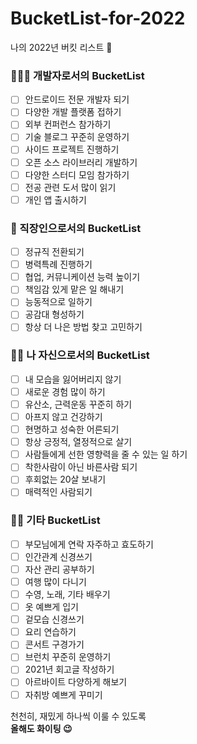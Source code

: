 # BucketList-for-2022
나의 2022년 버킷 리스트 🎉

### 🧑🏻‍💻 개발자로서의 BucketList
- [ ] 안드로이드 전문 개발자 되기
- [ ] 다양한 개발 플랫폼 접하기
- [ ] 외부 컨퍼런스 참가하기
- [ ] 기술 블로그 꾸준히 운영하기
- [ ] 사이드 프로젝트 진행하기
- [ ] 오픈 소스 라이브러리 개발하기
- [ ] 다양한 스터디 모임 참가하기
- [ ] 전공 관련 도서 많이 읽기
- [ ] 개인 앱 출시하기

### 💼 직장인으로서의 BucketList
- [ ] 정규직 전환되기
- [ ] 병력특례 진행하기
- [ ] 협업, 커뮤니케이션 능력 높이기
- [ ] 책임감 있게 맡은 일 해내기
- [ ] 능동적으로 일하기
- [ ] 공감대 형성하기
- [ ] 항상 더 나은 방법 찾고 고민하기

### 👦🏻 나 자신으로서의 BucketList
- [ ] 내 모습을 잃어버리지 않기
- [ ] 새로운 경험 많이 하기
- [ ] 유산소, 근력운동 꾸준히 하기
- [ ] 아프지 않고 건강하기
- [ ] 현명하고 성숙한 어른되기
- [ ] 항상 긍정적, 열정적으로 살기
- [ ] 사람들에게 선한 영향력을 줄 수 있는 일 하기
- [ ] 착한사람이 아닌 바른사람 되기
- [ ] 후회없는 20살 보내기
- [ ] 매력적인 사람되기

### 🤞🏻 기타 BucketList
- [ ] 부모님에게 연락 자주하고 효도하기
- [ ] 인간관계 신경쓰기
- [ ] 자산 관리 공부하기
- [ ] 여행 많이 다니기
- [ ] 수영, 노래, 기타 배우기
- [ ] 옷 예쁘게 입기
- [ ] 겉모습 신경쓰기
- [ ] 요리 연습하기
- [ ] 콘서트 구경가기
- [ ] 브런치 꾸준히 운영하기
- [ ] 2021년 회고글 작성하기
- [ ] 아르바이트 다양하게 해보기
- [ ] 자취방 예쁘게 꾸미기

천천히, 재밌게 하나씩 이룰 수 있도록</br>
<b>올해도 화이팅 😉</b>
